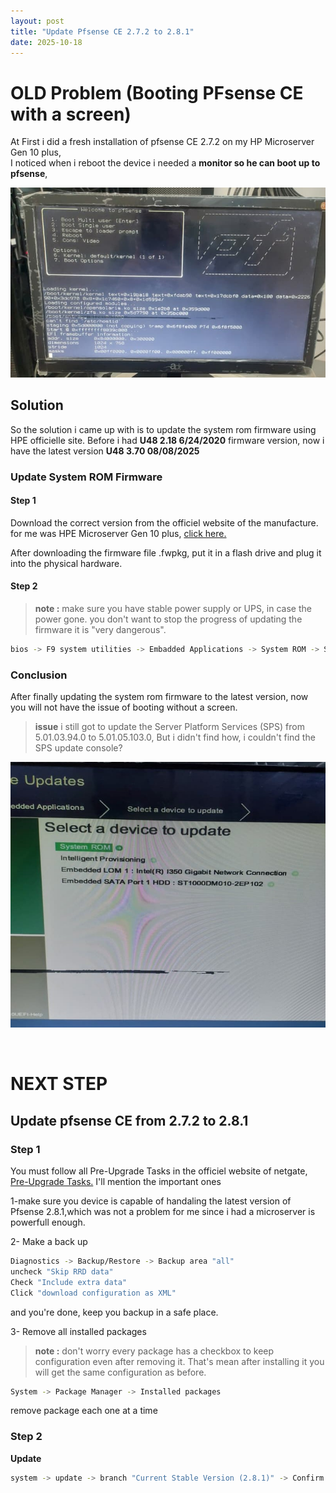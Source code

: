 ```yaml
---
layout: post
title: "Update Pfsense CE 2.7.2 to 2.8.1"
date: 2025-10-18
--- 
```


 # OLD Problem (Booting PFsense CE with a screen)
 
At First i did a fresh installation of pfsense CE 2.7.2 on my HP Microserver Gen 10 plus,<br> 
I noticed when i reboot the device i needed a **monitor so he can boot up to pfsense**,

<p align="center">
  <img src="/assets/images/pfsense-reboot-pb.jpeg" alt="pfsense boot problem">
</p>

## Solution

So the solution i came up with is to update the system rom firmware using HPE officielle site.
Before i had **U48 2.18 6/24/2020** firmware version, now i have the latest version **U48 3.70 08/08/2025** 

### Update System ROM Firmware 

#### Step 1 

Download the correct version from the officiel website of the manufacture. for me was HPE Microserver Gen 10 plus, <a href = "https://support.hpe.com/connect/s/softwaredetails?language=en_US&collectionId=MTX-b8b6b31789ce4119&tab=releaseNotes"> click here. </a> 

After downloading the firmware file .fwpkg, put it in a flash drive and plug it into the physical hardware.

#### Step 2

> **note :** make sure you have stable power supply or UPS, in case the power gone.
>  you don't want to stop the progress of updating the firmware it is "very dangerous".

```bash
bios -> F9 system utilities -> Embadded Applications -> System ROM -> Select File -> start update
```
### Conclusion 
After finally updating the system rom firmware to the latest version, now you will not have the issue of booting without a screen.
> **issue** i still got to update the Server Platform Services (SPS) from 5.01.03.94.0 to 5.01.05.103.0,
>  But i didn't find how, i couldn't find the SPS update console?
<p align="center"><img src="/assets/images/pfsense-SPS.jpeg" alt="Pfsense SPS"></p> 
<br>

# NEXT STEP 
## Update pfsense CE from 2.7.2 to 2.8.1

### Step 1

You must follow all Pre-Upgrade Tasks in the officiel website of netgate, <a href="https://docs.netgate.com/pfsense/en/latest/install/upgrade-guide-prepare.html "> Pre-Upgrade Tasks.</a> 
I'll mention the important ones

1-make sure you device is capable of handaling the latest version of Pfsense 2.8.1,which was not a problem for me since i had a microserver is powerfull enough. 

2- Make a back up 
```bash
Diagnostics -> Backup/Restore -> Backup area "all"
uncheck "Skip RRD data"
Check "Include extra data"
Click "download configuration as XML"
```
and you're done, keep you backup in a safe place.

3- Remove all installed packages 
> **note :** don't worry every package has a checkbox to keep configuration even after removing it. That's mean after installing it you will get the same configuration as before.

```bash
System -> Package Manager -> Installed packages
```
remove package each one at a time

### Step 2 
**Update**

```bash
system -> update -> branch "Current Stable Version (2.8.1)" -> Confirm
```
